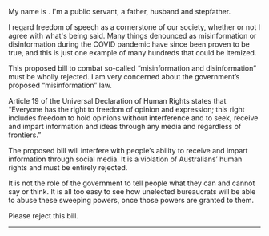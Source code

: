 My name is . I'm a public servant, a father, husband and stepfather.

I regard freedom of speech as a cornerstone of our society, whether or not I agree with what's being said. Many things
denounced as misinformation or disinformation during the COVID pandemic have since been proven to be true, and this is just
one example of many hundreds that could be itemized.

This proposed bill to combat so-called “misinformation and disinformation” must be wholly rejected.
I am very concerned about the government’s proposed “misinformation” law.

Article 19 of the Universal Declaration of Human Rights states that “Everyone has the right to freedom of opinion and expression;
this right includes freedom to hold opinions without interference and to seek, receive and impart information and ideas through
any media and regardless of frontiers.”

The proposed bill will interfere with people’s ability to receive and impart information through social media. It is a violation of
Australians’ human rights and must be entirely rejected.

It is not the role of the government to tell people what they can and cannot say or think. It is all too easy to see how unelected
bureaucrats will be able to abuse these sweeping powers, once those powers are granted to them.

Please reject this bill.


-----


